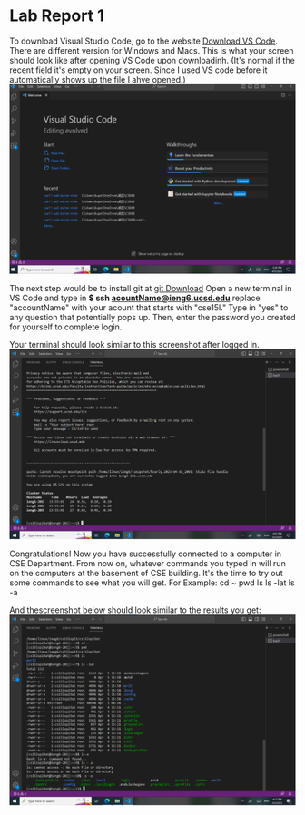 # Lab Report 1

To download Visual Studio Code, go to the website [Download VS Code](https://code.visualstudio.com/). There are different version for Windows and Macs. This is what your screen should look like after opening VS Code upon downloadinh. (It's normal if the recent field it's empty on your screen. Since I used VS code before it automatically shows up the file I ahve opened.)
![Image](Screenshot1.png)

The next step would be to install git at [git Download](https://gitforwindows.org/)
Open a new terminal in VS Code and type in **$ ssh acountName@ieng6.ucsd.edu** replace "accountName" with your acount that starts with "cse15l." Type in "yes" to any question that potentially pops up. Then, enter the password you created for yourself to complete login.

Your terminal should look similar to this screenshot after logged in.
![Image](Screenshot2.png)

Congratulations! Now you have successfully connected to a computer in CSE Department. From now on, whatever commands you typed in will run on the computers at the basement of CSE building. It's the time to try out some commands to see what you will get. For Example:
cd ~
pwd
ls
ls -lat
ls -a

And thescreenshot below should look similar to the results you get:
![Image](Screenshot3.png)
